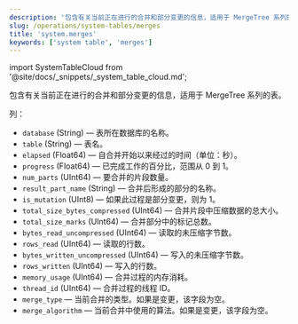 ```yaml
---
description: '包含有关当前正在进行的合并和部分变更的信息，适用于 MergeTree 系列的表。'
slug: /operations/system-tables/merges
title: 'system.merges'
keywords: ['system table', 'merges']
---
```

import SystemTableCloud from '@site/docs/_snippets/_system_table_cloud.md';

<SystemTableCloud/>

包含有关当前正在进行的合并和部分变更的信息，适用于 MergeTree 系列的表。

列：

- `database` (String) — 表所在数据库的名称。
- `table` (String) — 表名。
- `elapsed` (Float64) — 自合并开始以来经过的时间（单位：秒）。
- `progress` (Float64) — 已完成工作的百分比，范围从 0 到 1。
- `num_parts` (UInt64) — 要合并的片段数量。
- `result_part_name` (String) — 合并后形成的部分的名称。
- `is_mutation` (UInt8) — 如果此过程是部分变更，则为 1。
- `total_size_bytes_compressed` (UInt64) — 合并片段中压缩数据的总大小。
- `total_size_marks` (UInt64) — 合并部分中的标记总数。
- `bytes_read_uncompressed` (UInt64) — 读取的未压缩字节数。
- `rows_read` (UInt64) — 读取的行数。
- `bytes_written_uncompressed` (UInt64) — 写入的未压缩字节数。
- `rows_written` (UInt64) — 写入的行数。
- `memory_usage` (UInt64) — 合并过程的内存消耗。
- `thread_id` (UInt64) — 合并过程的线程 ID。
- `merge_type` — 当前合并的类型。如果是变更，该字段为空。
- `merge_algorithm` — 当前合并中使用的算法。如果是变更，该字段为空。
